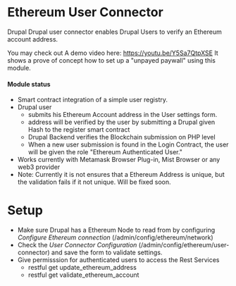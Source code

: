 # Ethereum User Connector

Drupal Drupal user connector enables Drupal Users to verify an Ethereum account address.

You may check out A demo video here: https://youtu.be/Y5Sa7QtpXSE
It shows a prove of concept how to set up a "unpayed paywall" using this module. 

#### Module status

* Smart contract integration of a simple user registry. 
* Drupal user 
  * submits his Ethereum Account address in the User settings form.
  * address will be verified by the user by submitting a Drupal given Hash to the register smart contract
  * Drupal Backend verifies the Blockchain submission on PHP level
  * When a new user submission is found in the Login Contract, the user will be given the role "Ethereum Authenticated User."
* Works currently with Metamask Browser Plug-in, Mist Browser or any web3 provider
* Note: Currently it is not ensures that a Ethereum Address is unique, but the validation fails if it not unique. Will be fixed soon.

# Setup

* Make sure Drupal has a Ethereum Node to read from by configuring *Configure Ethereum connection* (/admin/config/ethereum/network)
* Check the *User Connector Configuration* (/admin/config/ethereum/user-connector) and save the form to validate settings.
* Give permisssion for authenticated users to access the Rest Services
  * restful get update_ethereum_address
  * restful get validate_ethereum_account
  
  
 
